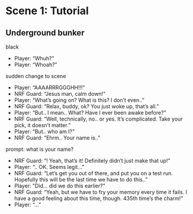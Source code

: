 Scene 1: Tutorial
=====

## Underground bunker

black

- Player:
  “Whuh?”
- Player:
  “Whoah?”

sudden change to scene

- Player:
  “AAAARRRGGGHH!!!”
- NRF Guard:
  “Jesus man, calm down!”
- Player:
  “What’s going on? What is this? I don’t even..”
- NRF Guard:
  “Relax, buddy, ok? You just woke up, that’s all.”
- Player:
  “But.. I mean.. What? Have I ever been awake before?”
- NRF Guard:
  “Well, technically, no.. or yes. It’s complicated. Take your pick, it doesn’t matter.”
- Player:
  “But.. who am I?”
- NRF Guard:
  “Ehrm.. Your name is..”

prompt: what is your name?

- NRF Guard:
  “<player name>! Yeah, that’s it! Definitely didn’t just make that up!”
- Player:
  “<player name>.. OK. Seems legit...”
- NRF Guard:
  “Let’s get you out of there, and put you on a test run. Hopefully this will be the last time we have to do this..”
- Player:
  "Did... did we do this earlier?”
- NRF Guard:
  “Yeah, but we have to fry your memory every time it fails. I have a good feeling about this time, though. 435th time’s the charm!”
- Player:
  “...”
